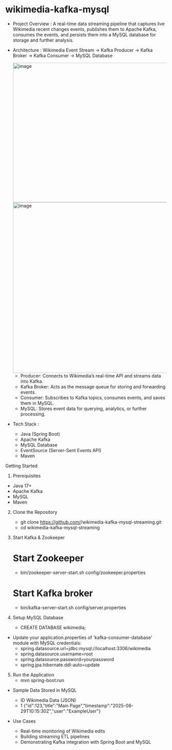 # wikimedia-kafka-mysql
- Project Overview : 
    A real-time data streaming pipeline that captures live Wikimedia recent changes events, publishes them to Apache Kafka, consumes the events, and persists them into a MySQL database for storage and further analysis.

- Architecture :
    Wikimedia Event Stream  →  Kafka Producer  →  Kafka Broker  →  Kafka Consumer  →  MySQL Database

  <img width="940" height="434" alt="image" src="https://github.com/user-attachments/assets/4b48643b-230e-4d7e-bf30-6f4803786f2a" />

  <img width="940" height="531" alt="image" src="https://github.com/user-attachments/assets/e79e0c6e-661f-4927-977b-317a2d6b5161" />



  - Producer: Connects to Wikimedia’s real-time API and streams data into Kafka.
  - Kafka Broker: Acts as the message queue for storing and forwarding events.
  - Consumer: Subscribes to Kafka topics, consumes events, and saves them in MySQL.
  - MySQL: Stores event data for querying, analytics, or further processing.

- Tech Stack :
  - Java (Spring Boot)
  - Apache Kafka
  - MySQL Database
  - EventSource (Server-Sent Events API)
  - Maven

Getting Started 

1. Prerequisites
  - Java 17+
  - Apache Kafka
  - MySQL
  - Maven


2. Clone the Repository
   - git clone https://github.com/<your-username>/wikimedia-kafka-mysql-streaming.git
   - cd wikimedia-kafka-mysql-streaming

3. Start Kafka & Zookeeper
   # Start Zookeeper
   - bin/zookeeper-server-start.sh config/zookeeper.properties

   # Start Kafka broker
   - bin/kafka-server-start.sh config/server.properties

4. Setup MySQL Database
    - CREATE DATABASE wikimedia;

- Update your application.properties of 'kafka-consumer-database' module with MySQL credentials:
    - spring.datasource.url=jdbc:mysql://localhost:3306/wikimedia
    - spring.datasource.username=root
    - spring.datasource.password=yourpassword
    - spring.jpa.hibernate.ddl-auto=update

5. Run the Application
     - mvn spring-boot:run


- Sample Data Stored in MySQL
    - ID	Wikimedia Data (JSON)
    -  1	{"id":123,"title":"Main Page","timestamp":"2025-08-29T10:15:30Z","user":"ExampleUser"}

- Use Cases
    - Real-time monitoring of Wikimedia edits
    - Building streaming ETL pipelines
    - Demonstrating Kafka integration with Spring Boot and MySQL


